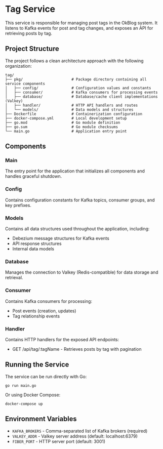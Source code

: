 # Tag Service

This service is responsible for managing post tags in the OkBlog system. It listens to Kafka events for post and tag changes, and exposes an API for retrieving posts by tag.

## Project Structure

The project follows a clean architecture approach with the following organization:

```
tag/
├── pkg/                      # Package directory containing all service components
│   ├── config/               # Configuration values and constants
│   ├── consumer/             # Kafka consumers for processing events
│   ├── database/             # Database/cache client implementations (Valkey)
│   ├── handler/              # HTTP API handlers and routes
│   └── models/               # Data models and structures
├── Dockerfile                # Containerization configuration
├── docker-compose.yml        # Local development setup
├── go.mod                    # Go module definition
├── go.sum                    # Go module checksums
└── main.go                   # Application entry point
```

## Components

### Main

The entry point for the application that initializes all components and handles graceful shutdown.

### Config

Contains configuration constants for Kafka topics, consumer groups, and key prefixes.

### Models

Contains all data structures used throughout the application, including:
- Debezium message structures for Kafka events
- API response structures
- Internal data models

### Database

Manages the connection to Valkey (Redis-compatible) for data storage and retrieval.

### Consumer

Contains Kafka consumers for processing:
- Post events (creation, updates)
- Tag relationship events

### Handler

Contains HTTP handlers for the exposed API endpoints:
- GET /api/tag/:tagName - Retrieves posts by tag with pagination

## Running the Service

The service can be run directly with Go:

```
go run main.go
```

Or using Docker Compose:

```
docker-compose up
```

## Environment Variables

- `KAFKA_BROKERS` - Comma-separated list of Kafka brokers (required)
- `VALKEY_ADDR` - Valkey server address (default: localhost:6379)
- `FIBER_PORT` - HTTP server port (default: 3001) 